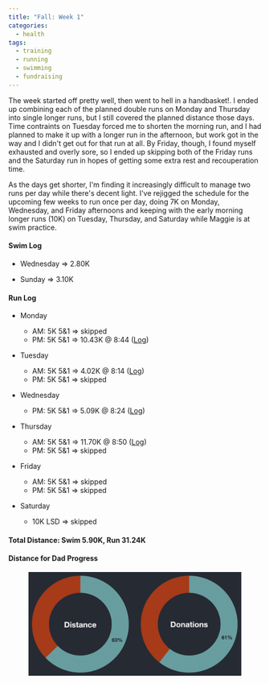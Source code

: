 ```yaml
---
title: "Fall: Week 1"
categories:
  - health
tags:
  - training
  - running
  - swimming
  - fundraising
---
```


The week started off pretty well, then went to hell in a handbasket!. I ended up combining each of the planned double runs on Monday and Thursday into single longer runs, but I still covered the planned distance those days. Time contraints on Tuesday forced me to shorten the morning run, and I had planned to make it up with a longer run in the afternoon, but work got in the way and I didn't get out for that run at all. By Friday, though, I found myself exhausted and overly sore, so I ended up skipping both of the Friday runs and the Saturday run in hopes of getting some extra rest and recouperation time.

As the days get shorter, I'm finding it increasingly difficult to manage two runs per day while there's decent light. I've rejigged the schedule for the upcoming few weeks to run once per day, doing 7K on Monday, Wednesday, and Friday afternoons and keeping with the early morning longer runs (10K) on Tuesday, Thursday, and Saturday while Maggie is at swim practice.

#### Swim Log

- Wednesday &rArr; 2.80K

- Sunday &rArr; 3.10K

#### Run Log

- Monday
  - AM: 5K 5&1 &rArr; skipped
  - PM: 5K 5&1 &rArr; 10.43K @ 8:44 ([Log](https://runkeeper.com/user/cdevans/activity/1825330599))

- Tuesday
  - AM: 5K 5&1 &rArr; 4.02K @ 8:14 ([Log](https://runkeeper.com/user/cdevans/activity/1825618249))
  - PM: 5K 5&1 &rArr; skipped

- Wednesday
  - PM: 5K 5&1 &rArr; 5.09K @ 8:24 ([Log](https://runkeeper.com/user/cdevans/activity/1826341966))

- Thursday
  - AM: 5K 5&1 &rArr; 11.70K @ 8:50 ([Log](https://runkeeper.com/user/cdevans/activity/1826678195))
  - PM: 5K 5&1 &rArr; skipped

- Friday
  - AM: 5K 5&1 &rArr; skipped
  - PM: 5K 5&1 &rArr; skipped

- Saturday
  - 10K LSD &rArr; skipped

#### Total Distance: Swim 5.90K, Run 31.24K

#### Distance for Dad Progress

<figure>
  <a href="/assets/images/2021-10-03/progress.png"><img src="/assets/images/2021-10-03/progress.png"></a>
</figure>
